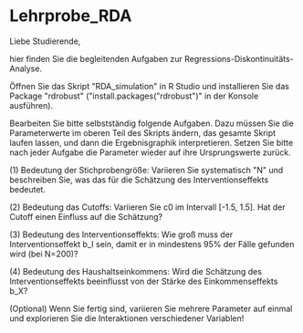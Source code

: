 # Lehrprobe_RDA

Liebe Studierende, 

hier finden Sie die begleitenden Aufgaben zur Regressions-Diskontinuitäts-Analyse. 

Öffnen Sie das Skript "RDA_simulation" in R Studio und installieren Sie das Package "rdrobust" ("install.packages("rdrobust")" in der Konsole ausführen).

Bearbeiten Sie bitte selbstständig folgende Aufgaben. Dazu müssen Sie die Parameterwerte im oberen Teil des Skripts ändern, das gesamte Skript laufen lassen, und dann die Ergebnisgraphik interpretieren. Setzen Sie bitte nach jeder Aufgabe die Parameter wieder auf ihre Ursprungswerte zurück.

(1) Bedeutung der Stichprobengröße: Variieren Sie systematisch "N" und beschreiben Sie, was das für die Schätzung des Interventionseffekts bedeutet.

(2) Bedeutung das Cutoffs: Variieren Sie c0 im Intervall [-1.5, 1.5]. Hat der Cutoff einen Einfluss auf die Schätzung?

(3) Bedeutung des Interventionseffekts: Wie groß muss der Interventionseffekt b_I sein, damit er in mindestens 95% der Fälle gefunden wird (bei N=200)?

(4) Bedeutung des Haushaltseinkommens: Wird die Schätzung des Interventionseffekts beeinflusst von der Stärke des Einkommenseffekts b_X?

(Optional) Wenn Sie fertig sind, variieren Sie mehrere Parameter auf einmal und explorieren Sie die Interaktionen verschiedener Variablen!
